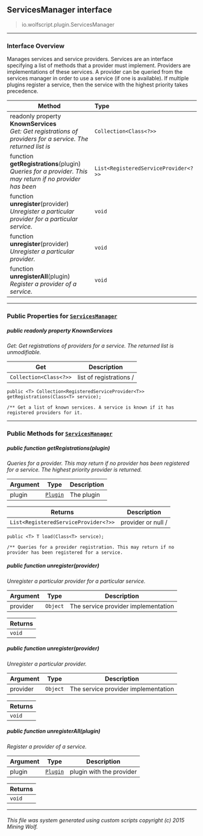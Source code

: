 ## ServicesManager __interface__

>io.wolfscript.plugin.ServicesManager

---

### Interface Overview

Manages services and service providers. Services are an interface specifying a list of methods that a provider must implement. Providers are implementations of these services. A provider can be queried from the services manager in order to use a service (if one is available). If multiple plugins register a service, then the service with the highest priority takes precedence.

Method | Type   
--- | :--- 
 readonly property __KnownServices__ <br> _Get: Get registrations of providers for a service. The returned list is_ | `Collection<Class<?>>`
 function __getRegistrations__(plugin) <br> _Queries for a provider. This may return if no provider has been_ | `List<RegisteredServiceProvider<?>>`
 function __unregister__(provider) <br> _Unregister a particular provider for a particular service._ | `void`
 function __unregister__(provider) <br> _Unregister a particular provider._ | `void`
 function __unregisterAll__(plugin) <br> _Register a provider of a service._ | `void`



---


### Public Properties for [`ServicesManager`](ServicesManager.md)

##### <a id='knownservices'></a>public  readonly property __KnownServices__

_Get: Get registrations of providers for a service. The returned list is unmodifiable._

Get | Description
--- | --- 
`Collection<Class<?>>` | list of registrations /
    public <T> Collection<RegisteredServiceProvider<T>> getRegistrations(Class<T> service);

    /** Get a list of known services. A service is known if it has registered providers for it.



---

### Public Methods for [`ServicesManager`](ServicesManager.md)

##### <a id='getregistrations'></a>public  function __getRegistrations__(plugin)

_Queries for a provider. This may return if no provider has been registered for a service. The highest priority provider is returned._

Argument | Type | Description  
--- | --- | --- 
plugin | [`Plugin`](Plugin.md) | The plugin

Returns | Description
--- | --- 
`List<RegisteredServiceProvider<?>>` | provider or null /
    public <T> T load(Class<T> service);

    /** Queries for a provider registration. This may return if no provider has been registered for a service.


##### <a id='unregister'></a>public  function __unregister__(provider)

_Unregister a particular provider for a particular service._

Argument | Type | Description  
--- | --- | --- 
provider | `Object` | The service provider implementation

Returns | 
--- | 
`void` |


##### <a id='unregister'></a>public  function __unregister__(provider)

_Unregister a particular provider._

Argument | Type | Description  
--- | --- | --- 
provider | `Object` | The service provider implementation

Returns | 
--- | 
`void` |


##### <a id='unregisterall'></a>public  function __unregisterAll__(plugin)

_Register a provider of a service._

Argument | Type | Description  
--- | --- | --- 
plugin | [`Plugin`](Plugin.md) | plugin with the provider

Returns | 
--- | 
`void` |


---


###### This file was system generated using custom scripts copyright (c) 2015 Mining Wolf.
	

